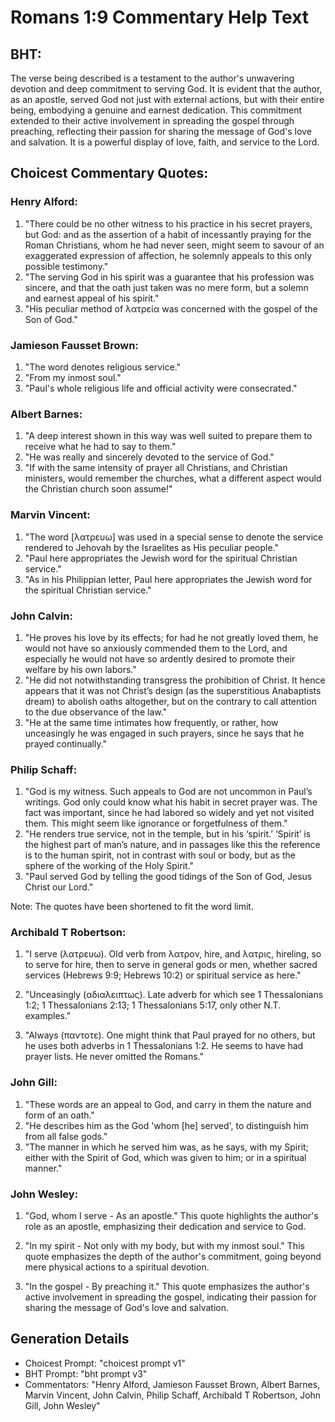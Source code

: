 # Romans 1:9 Commentary Help Text

## BHT:
The verse being described is a testament to the author's unwavering devotion and deep commitment to serving God. It is evident that the author, as an apostle, served God not just with external actions, but with their entire being, embodying a genuine and earnest dedication. This commitment extended to their active involvement in spreading the gospel through preaching, reflecting their passion for sharing the message of God's love and salvation. It is a powerful display of love, faith, and service to the Lord.

## Choicest Commentary Quotes:
### Henry Alford:
1. "There could be no other witness to his practice in his secret prayers, but God: and as the assertion of a habit of incessantly praying for the Roman Christians, whom he had never seen, might seem to savour of an exaggerated expression of affection, he solemnly appeals to this only possible testimony."
2. "The serving God in his spirit was a guarantee that his profession was sincere, and that the oath just taken was no mere form, but a solemn and earnest appeal of his spirit."
3. "His peculiar method of λατρεία was concerned with the gospel of the Son of God."

### Jamieson Fausset Brown:
1. "The word denotes religious service."
2. "From my inmost soul."
3. "Paul's whole religious life and official activity were consecrated."

### Albert Barnes:
1. "A deep interest shown in this way was well suited to prepare them to receive what he had to say to them."
2. "He was really and sincerely devoted to the service of God."
3. "If with the same intensity of prayer all Christians, and Christian ministers, would remember the churches, what a different aspect would the Christian church soon assume!"

### Marvin Vincent:
1. "The word [λατρευω] was used in a special sense to denote the service rendered to Jehovah by the Israelites as His peculiar people."
2. "Paul here appropriates the Jewish word for the spiritual Christian service."
3. "As in his Philippian letter, Paul here appropriates the Jewish word for the spiritual Christian service."

### John Calvin:
1. "He proves his love by its effects; for had he not greatly loved them, he would not have so anxiously commended them to the Lord, and especially he would not have so ardently desired to promote their welfare by his own labors."
2. "He did not notwithstanding transgress the prohibition of Christ. It hence appears that it was not Christ’s design (as the superstitious Anabaptists dream) to abolish oaths altogether, but on the contrary to call attention to the due observance of the law."
3. "He at the same time intimates how frequently, or rather, how unceasingly he was engaged in such prayers, since he says that he prayed continually."

### Philip Schaff:
1. "God is my witness. Such appeals to God are not uncommon in Paul’s writings. God only could know what his habit in secret prayer was. The fact was important, since he had labored so widely and yet not visited them. This might seem like ignorance or forgetfulness of them."
2. "He renders true service, not in the temple, but in his ‘spirit.’ ‘Spirit’ is the highest part of man’s nature, and in passages like this the reference is to the human spirit, not in contrast with soul or body, but as the sphere of the working of the Holy Spirit."
3. "Paul served God by telling the good tidings of the Son of God, Jesus Christ our Lord."

Note: The quotes have been shortened to fit the word limit.

### Archibald T Robertson:
1. "I serve (λατρευω). Old verb from λατρον, hire, and λατρις, hireling, so to serve for hire, then to serve in general gods or men, whether sacred services (Hebrews 9:9; Hebrews 10:2) or spiritual service as here." 

2. "Unceasingly (αδιαλειπτως). Late adverb for which see 1 Thessalonians 1:2; 1 Thessalonians 2:13; 1 Thessalonians 5:17, only other N.T. examples."

3. "Always (παντοτε). One might think that Paul prayed for no others, but he uses both adverbs in 1 Thessalonians 1:2. He seems to have had prayer lists. He never omitted the Romans."

### John Gill:
1. "These words are an appeal to God, and carry in them the nature and form of an oath."
2. "He describes him as the God 'whom [he] served', to distinguish him from all false gods."
3. "The manner in which he served him was, as he says, with my Spirit; either with the Spirit of God, which was given to him; or in a spiritual manner."

### John Wesley:
1. "God, whom I serve - As an apostle." This quote highlights the author's role as an apostle, emphasizing their dedication and service to God.

2. "In my spirit - Not only with my body, but with my inmost soul." This quote emphasizes the depth of the author's commitment, going beyond mere physical actions to a spiritual devotion.

3. "In the gospel - By preaching it." This quote emphasizes the author's active involvement in spreading the gospel, indicating their passion for sharing the message of God's love and salvation.


## Generation Details
- Choicest Prompt: "choicest prompt v1"
- BHT Prompt: "bht prompt v3"
- Commentators: "Henry Alford, Jamieson Fausset Brown, Albert Barnes, Marvin Vincent, John Calvin, Philip Schaff, Archibald T Robertson, John Gill, John Wesley"
